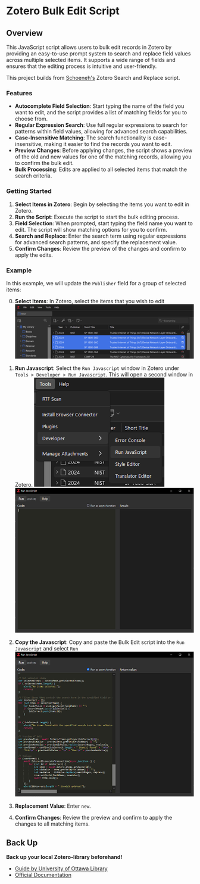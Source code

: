 # Zotero Bulk Edit Script

## Overview

This JavaScript script allows users to bulk edit records in Zotero by providing an easy-to-use prompt system to search and replace field values across multiple selected items. It supports a wide range of fields and ensures that the editing process is intuitive and user-friendly.

This project builds from [Schoeneh's](https://github.com/Schoeneh) Zotero Search and Replace script.

### Features

- **Autocomplete Field Selection**: Start typing the name of the field you want to edit, and the script provides a list of matching fields for you to choose from.
- **Regular Expression Search**: Use full regular expressions to search for patterns within field values, allowing for advanced search capabilities.
- **Case-Insensitive Matching**: The search functionality is case-insensitive, making it easier to find the records you want to edit.
- **Preview Changes**: Before applying changes, the script shows a preview of the old and new values for one of the matching records, allowing you to confirm the bulk edit.
- **Bulk Processing**: Edits are applied to all selected items that match the search criteria.

### Getting Started
1. **Select Items in Zotero**: Begin by selecting the items you want to edit in Zotero.
2. **Run the Script**: Execute the script to start the bulk editing process.
3. **Field Selection**: When prompted, start typing the field name you want to edit. The script will show matching options for you to confirm.
4. **Search and Replace**: Enter the search term using regular expressions for advanced search patterns, and specify the replacement value.
5. **Confirm Changes**: Review the preview of the changes and confirm to apply the edits.

### Example

In this example, we will update the `Publisher` field for a group of selected items:

0. **Select Items**: In Zotero, select the items that you wish to edit
![Screenshot](doc/zotero_0.png)


2. **Run Javascript**: Select the `Run Javascript` window in Zotero under `Tools > Developer > Run Javascript`. This will open a second window in Zotero.
![Screenshot](doc/zotero_1.png)
![Screenshot](doc/zotero_2.png)


3. **Copy the Javascript**: Copy and paste the Bulk Edit script into the `Run Javascript` and select `Run`
![Screenshot](doc/zotero_3.png)

4. **Replacement Value**: Enter `new`.
5. **Confirm Changes**: Review the preview and confirm to apply the changes to all matching items.

## Back Up
**Back up your local Zotero-library beforehand!**
- [Guide by University of Ottawa Library](https://uottawa.libguides.com/how_to_use_zotero/back_up_and_restore)
- [Official Documentation](https://www.zotero.org/support/zotero_data)
